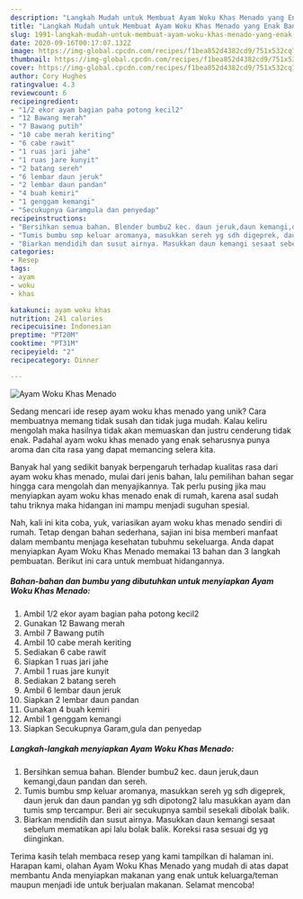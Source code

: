 ```yaml
---
description: "Langkah Mudah untuk Membuat Ayam Woku Khas Menado yang Enak Banget"
title: "Langkah Mudah untuk Membuat Ayam Woku Khas Menado yang Enak Banget"
slug: 1991-langkah-mudah-untuk-membuat-ayam-woku-khas-menado-yang-enak-banget
date: 2020-09-16T00:17:07.132Z
image: https://img-global.cpcdn.com/recipes/f1bea852d4382cd9/751x532cq70/ayam-woku-khas-menado-foto-resep-utama.jpg
thumbnail: https://img-global.cpcdn.com/recipes/f1bea852d4382cd9/751x532cq70/ayam-woku-khas-menado-foto-resep-utama.jpg
cover: https://img-global.cpcdn.com/recipes/f1bea852d4382cd9/751x532cq70/ayam-woku-khas-menado-foto-resep-utama.jpg
author: Cory Hughes
ratingvalue: 4.3
reviewcount: 6
recipeingredient:
- "1/2 ekor ayam bagian paha potong kecil2"
- "12 Bawang merah"
- "7 Bawang putih"
- "10 cabe merah keriting"
- "6 cabe rawit"
- "1 ruas jari jahe"
- "1 ruas jare kunyit"
- "2 batang sereh"
- "6 lembar daun jeruk"
- "2 lembar daun pandan"
- "4 buah kemiri"
- "1 genggam kemangi"
- "Secukupnya Garamgula dan penyedap"
recipeinstructions:
- "Bersihkan semua bahan. Blender bumbu2 kec. daun jeruk,daun kemangi,daun pandan dan sereh."
- "Tumis bumbu smp keluar aromanya, masukkan sereh yg sdh digeprek, daun jeruk dan daun pandan yg sdh dipotong2 lalu masukkan ayam dan tumis smp tercampur. Beri air secukupnya sambil sesekali dibolak balik."
- "Biarkan mendidih dan susut airnya. Masukkan daun kemangi sesaat sebelum mematikan api lalu bolak balik. Koreksi rasa sesuai dg yg diinginkan."
categories:
- Resep
tags:
- ayam
- woku
- khas

katakunci: ayam woku khas 
nutrition: 241 calories
recipecuisine: Indonesian
preptime: "PT20M"
cooktime: "PT31M"
recipeyield: "2"
recipecategory: Dinner

---
```



![Ayam Woku Khas Menado](https://img-global.cpcdn.com/recipes/f1bea852d4382cd9/751x532cq70/ayam-woku-khas-menado-foto-resep-utama.jpg)

Sedang mencari ide resep ayam woku khas menado yang unik? Cara membuatnya memang tidak susah dan tidak juga mudah. Kalau keliru mengolah maka hasilnya tidak akan memuaskan dan justru cenderung tidak enak. Padahal ayam woku khas menado yang enak seharusnya punya aroma dan cita rasa yang dapat memancing selera kita.



Banyak hal yang sedikit banyak berpengaruh terhadap kualitas rasa dari ayam woku khas menado, mulai dari jenis bahan, lalu pemilihan bahan segar hingga cara mengolah dan menyajikannya. Tak perlu pusing jika mau menyiapkan ayam woku khas menado enak di rumah, karena asal sudah tahu triknya maka hidangan ini mampu menjadi suguhan spesial.


Nah, kali ini kita coba, yuk, variasikan ayam woku khas menado sendiri di rumah. Tetap dengan bahan sederhana, sajian ini bisa memberi manfaat dalam membantu menjaga kesehatan tubuhmu sekeluarga. Anda dapat menyiapkan Ayam Woku Khas Menado memakai 13 bahan dan 3 langkah pembuatan. Berikut ini cara untuk membuat hidangannya.

<!--inarticleads1-->

##### Bahan-bahan dan bumbu yang dibutuhkan untuk menyiapkan Ayam Woku Khas Menado:

1. Ambil 1/2 ekor ayam bagian paha potong kecil2
1. Gunakan 12 Bawang merah
1. Ambil 7 Bawang putih
1. Ambil 10 cabe merah keriting
1. Sediakan 6 cabe rawit
1. Siapkan 1 ruas jari jahe
1. Ambil 1 ruas jare kunyit
1. Sediakan 2 batang sereh
1. Ambil 6 lembar daun jeruk
1. Siapkan 2 lembar daun pandan
1. Gunakan 4 buah kemiri
1. Ambil 1 genggam kemangi
1. Siapkan Secukupnya Garam,gula dan penyedap




<!--inarticleads2-->

##### Langkah-langkah menyiapkan Ayam Woku Khas Menado:

1. Bersihkan semua bahan. Blender bumbu2 kec. daun jeruk,daun kemangi,daun pandan dan sereh.
1. Tumis bumbu smp keluar aromanya, masukkan sereh yg sdh digeprek, daun jeruk dan daun pandan yg sdh dipotong2 lalu masukkan ayam dan tumis smp tercampur. Beri air secukupnya sambil sesekali dibolak balik.
1. Biarkan mendidih dan susut airnya. Masukkan daun kemangi sesaat sebelum mematikan api lalu bolak balik. Koreksi rasa sesuai dg yg diinginkan.




Terima kasih telah membaca resep yang kami tampilkan di halaman ini. Harapan kami, olahan Ayam Woku Khas Menado yang mudah di atas dapat membantu Anda menyiapkan makanan yang enak untuk keluarga/teman maupun menjadi ide untuk berjualan makanan. Selamat mencoba!
